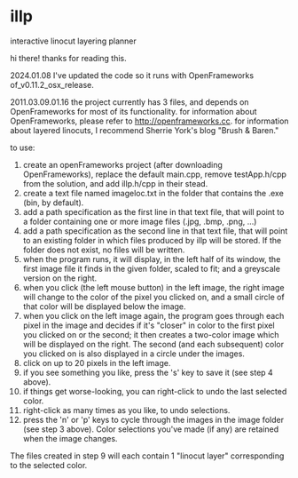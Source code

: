 # illp
interactive linocut layering planner

hi there! thanks for reading this.

2024.01.08
I've updated the code so it runs with OpenFrameworks of_v0.11.2_osx_release.

2011.03.09.01.16
the project currently has 3 files, and depends on OpenFrameworks for most of its functionality.
for information about OpenFrameworks, please refer to http://openframeworks.cc.
for information about layered linocuts, I recommend Sherrie York's blog "Brush & Baren."

to use: 
1. create an openFrameworks project (after downloading OpenFrameworks), replace the 
default main.cpp, remove testApp.h/cpp from the solution, and add illp.h/cpp in their stead.
2. create a text file named imageloc.txt in the folder that contains the .exe (bin, by default).
3. add a path specification as the first line in that text file, that will point to
a folder containing one or more image files (.jpg, .bmp, .png, ...)
4. add a path specification as the second line in that text file, that will point to
an existing folder in which files produced by illp will be stored. If the folder does
not exist, no files will be written.
5. when the program runs, it will display, in the left half of its window, the first 
image file it finds in the given folder, scaled to fit; and a greyscale version on the right. 
6. when you click (the left mouse button) in the left image, the right image will change to the 
color of the pixel you clicked on, and a small circle of that color will be displayed 
below the image.
7. when you click on the left image again, the program goes through each pixel in the
image and decides if it's "closer" in color to the first pixel you clicked on or the
second; it then creates a two-color image which will be displayed on the right. The second
(and each subsequent) color you clicked on is also displayed in a circle under the images.
8. click on up to 20 pixels in the left image.
9. if you see something you like, press the 's' key to save it (see step 4 above).
10. if things get worse-looking, you can right-click to undo the last selected color.
11. right-click as many times as you like, to undo selections.
12. press the 'n' or 'p' keys to cycle through the images in the image folder (see
step 3 above). Color selections you've made (if any) are retained when the image changes.

The files created in step 9 will each contain 1 "linocut layer" corresponding to the 
selected color.
